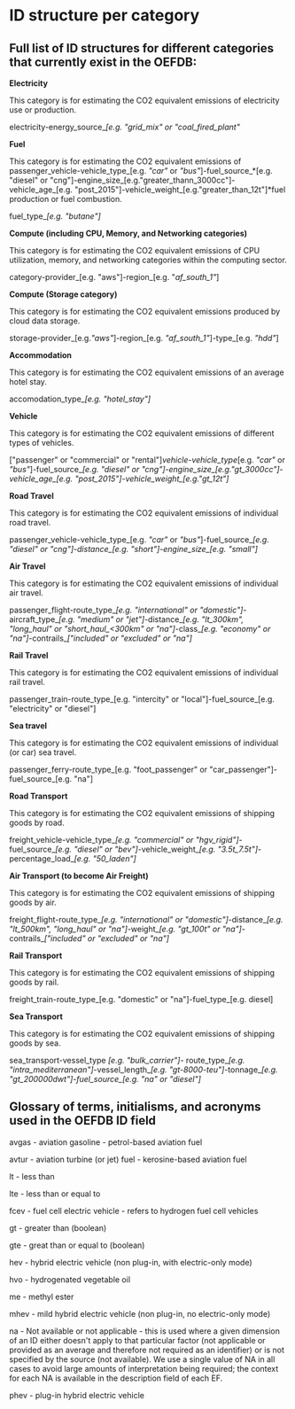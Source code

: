# ID structure per category

## Full list of ID structures for different categories that currently exist in the OEFDB:

**Electricity**

This category is for estimating the CO2 equivalent emissions of electricity use or production.

electricity-energy_source_*[e.g. "grid_mix" or "coal_fired_plant"*

**Fuel**

This category is for estimating the CO2 equivalent emissions of passenger_vehicle-vehicle_type_[e.g. *"car"* or *"bus"*]-fuel_source_*[e.g. "diesel" or "cng"]-engine_size_[e.g."greater_thann_3000cc"]-vehicle_age_[e.g. "post_2015"]-vehicle_weight_[e.g."greater_than_12t"]*fuel production or fuel combustion. 

fuel_type_*[e.g. "butane"]*

**Compute (including CPU, Memory, and Networking categories)**

This category is for estimating the CO2 equivalent emissions of CPU utilization, memory, and networking categories within the computing sector.

category-provider_[e.g. "aws"]-region_[e.g. "*af_south_1"*]

**Compute (Storage category)**

This category is for estimating the CO2 equivalent emissions produced by cloud data storage.

storage-provider_[e.g.*"aws"*]-region_[e.g. *"af_south_1"*]-type_[e.g. *"hdd"*]

**Accommodation**

This category is for estimating the CO2 equivalent emissions of an average hotel stay.

accomodation_type_*[e.g. "hotel_stay"]*

**Vehicle**

This category is for estimating the CO2 equivalent emissions of different types of vehicles.

["passenger" or "commercial" or "rental"]_vehicle-vehicle_type_[e.g. *"car"* or *"bus"*]-fuel_source_*[e.g. "diesel" or "cng"]-engine_size_[e.g."gt_3000cc"]-vehicle_age_[e.g. "post_2015"]-vehicle_weight_[e.g."gt_12t"]*

**Road Travel**

This category is for estimating the CO2 equivalent emissions of individual road travel.

passenger_vehicle-vehicle_type_[e.g. *"car"* or *"bus"*]-fuel_source_*[e.g. "diesel" or "cng"]-distance_[e.g. "short"]-engine_size_[e.g. "small"]*

**Air Travel**

This category is for estimating the CO2 equivalent emissions of individual air travel.

passenger_flight-route_type_*[e.g. "international" or "domestic"]*-aircraft_type_*[e.g. "medium" or "jet"]*-distance_*[e.g. "lt_300km", "long_haul" or "short_haul_<300km" or "na"]*-class_*[e.g. "economy" or "na"]*-contrails_*["included" or "excluded" or "na"]*

**Rail Travel**

This category is for estimating the CO2 equivalent emissions of individual rail travel.

passenger_train-route_type_[e.g. "intercity" or "local"]-fuel_source_[e.g. "electricity" or "diesel"]

**Sea travel**

This category is for estimating the CO2 equivalent emissions of individual (or car) sea travel.

passenger_ferry-route_type_[e.g. "foot_passenger" or "car_passenger"]-fuel_source_[e.g. "na"]

**Road Transport**

This category is for estimating the CO2 equivalent emissions of shipping goods by road.

freight_vehicle-vehicle_type_*[e.g. "commercial" or "hgv_rigid"]*-fuel_source_*[e.g. "diesel" or "bev"]*-vehicle_weight_*[e.g. "3.5t_7.5t"]*-percentage_load_*[e.g. "50_laden"]*

**Air Transport (to become Air Freight)**

This category is for estimating the CO2 equivalent emissions of shipping goods by air.

freight_flight-route_type_*[e.g. "international" or "domestic"]*-distance_*[e.g. "lt_500km", "long_haul" or "na"]*-weight_*[e.g. "gt_100t" or "na"]*-contrails_*["included" or "excluded" or "na"]*

**Rail Transport**

This category is for estimating the CO2 equivalent emissions of shipping goods by rail.

freight_train-route_type_[e.g. "domestic" or "na"]-fuel_type_[e.g. diesel]

**Sea Transport**

This category is for estimating the CO2 equivalent emissions of shipping goods by sea.

sea_transport-vessel_type *[e.g. "bulk_carrier"]-* route_type_*[e.g. "intra_mediterranean"]*-vessel_length_*[e.g. "gt-8000-teu"]*-tonnage_*[e.g. "gt_200000dwt"]-fuel_source_[e.g. "na" or "diesel"]*

## Glossary of terms, initialisms, and acronyms used in the OEFDB ID field

avgas - aviation gasoline - petrol-based aviation fuel

avtur - aviation turbine (or jet) fuel - kerosine-based aviation fuel

lt - less than

lte - less than or equal to

fcev - fuel cell electric vehicle - refers to hydrogen fuel cell vehicles

gt - greater than (boolean)

gte - great than or equal to (boolean)

hev - hybrid electric vehicle (non plug-in, with electric-only mode)

hvo - hydrogenated vegetable oil

me - methyl ester

mhev - mild hybrid electric vehicle (non plug-in, no electric-only mode)

na - Not available or not applicable - this is used where a given dimension of an ID either doesn't apply to that particular factor (not applicable or provided as an average and therefore not required as an identifier) or is not specified by the source (not available). We use a single value of NA in all cases to avoid large amounts of interpretation being required; the context for each NA is available in the description field of each EF. 

phev - plug-in hybrid electric vehicle
